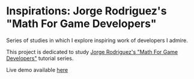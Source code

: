 # Inspirations: Jorge Rodriguez's "Math For Game Developers"
Series of studies in which I explore inspiring work of developers I admire. 

This project is dedicated to study [Jorge Rodriguez's "Math For Game Developers"](https://www.youtube.com/playlist?list=PLW3Zl3wyJwWOpdhYedlD-yCB7WQoHf-My) tutorial series.

Live demo available [here](https://guroguru.github.io/inspirations.rodriguez/)
